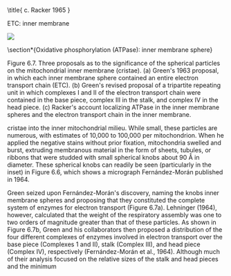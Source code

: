 \title{
c. Racker 1965
}

ETC: inner membrane

![](https://cdn.mathpix.com/cropped/2024_07_05_60903efa7c13746113b0g-1.jpg?height=197&width=743&top_left_y=646&top_left_x=557)

\section*{Oxidative phosphorylation (ATPase): inner membrane sphere}

Figure 6.7. Three proposals as to the significance of the spherical particles on the mitochondrial inner membrane (cristae). (a) Green's 1963 proposal, in which each inner membrane sphere contained an entire electron transport chain (ETC). (b) Green's revised proposal of a tripartite repeating unit in which complexes I and II of the electron transport chain were contained in the base piece, complex III in the stalk, and complex IV in the head piece. (c) Racker's account localizing ATPase in the inner membrane spheres and the electron transport chain in the inner membrane.

cristae into the inner mitochondrial milieu. While small, these particles are numerous, with estimates of 10,000 to 100,000 per mitochondrion. When he applied the negative stains without prior fixation, mitochondria swelled and burst, extruding membranous material in the form of sheets, tubules, or ribbons that were studded with small spherical knobs about 90 Å in diameter. These spherical knobs can readily be seen (particularly in the inset) in Figure 6.6, which shows a micrograph Fernández-Morán published in 1964.

Green seized upon Fernández-Morán's discovery, naming the knobs inner membrane spheres and proposing that they constituted the complete system of enzymes for electron transport (Figure 6.7a). Lehninger (1964), however, calculated that the weight of the respiratory assembly was one to two orders of magnitude greater than that of these particles. As shown in Figure 6.7b, Green and his collaborators then proposed a distribution of the four different complexes of enzymes involved in electron transport over the base piece (Complexes 1 and II), stalk (Complex III), and head piece (Complex IV), respectively (Fernández-Morán et al., 1964). Although much of their analysis focused on the relative sizes of the stalk and head pieces and the minimum